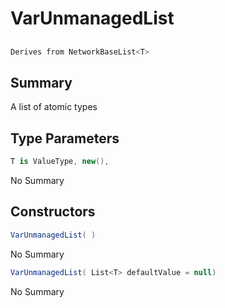 # VarUnmanagedList<T>

## 
```c#
Derives from NetworkBaseList<T>
```

## Summary

A list of atomic types
## Type Parameters

```c#
T is ValueType, new(), 
```
No Summary
## Constructors

```c#
VarUnmanagedList( ) 
```
No Summary
```c#
VarUnmanagedList( List<T> defaultValue = null) 
```
No Summary
